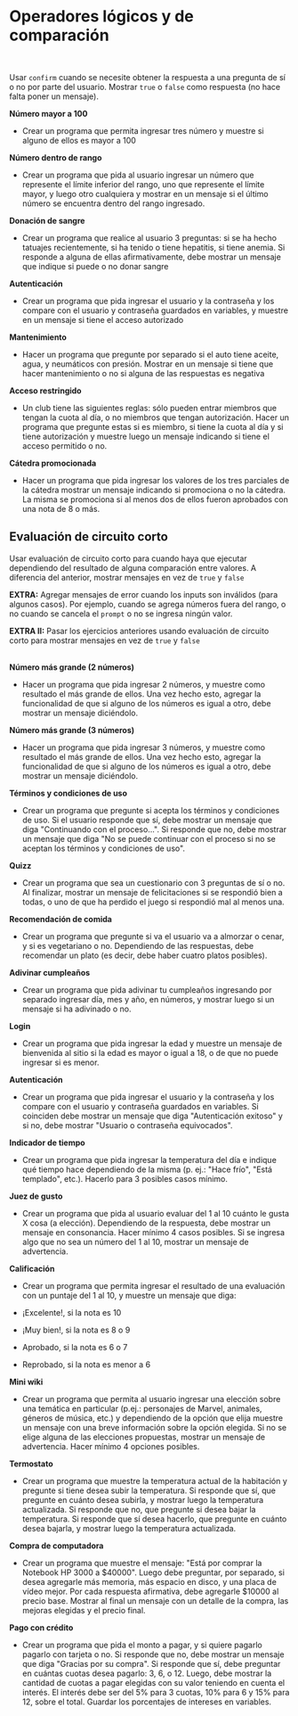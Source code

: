# Operadores lógicos y de comparación

<br>

Usar `confirm` cuando se necesite obtener la respuesta a una pregunta de sí o no por parte del usuario. Mostrar `true` o `false` como respuesta (no hace falta poner un mensaje).

**Número mayor a 100**

- Crear un programa que permita ingresar tres número y muestre si alguno de ellos es mayor a 100

**Número dentro de rango**

- Crear un programa que pida al usuario ingresar un número que represente el límite inferior del rango, uno que represente el límite mayor, y luego otro cualquiera y mostrar en un mensaje si el último número se encuentra dentro del rango ingresado.

**Donación de sangre**

- Crear un programa que realice al usuario 3 preguntas: si se ha hecho tatuajes recientemente, si ha tenido o tiene hepatitis, si tiene anemia. Si responde a alguna de ellas afirmativamente, debe mostrar un mensaje que indique si puede o no donar sangre

**Autenticación**

- Crear un programa que pida ingresar el usuario y la contraseña y los compare con el usuario y contraseña guardados en variables, y muestre en un mensaje si tiene el acceso autorizado

**Mantenimiento**

- Hacer un programa que pregunte por separado si el auto tiene aceite, agua, y neumáticos con presión. Mostrar en un mensaje si tiene que hacer mantenimiento o no si alguna de las respuestas es negativa

**Acceso restringido**

- Un club tiene las siguientes reglas: sólo pueden entrar miembros que tengan la cuota al día, o no miembros que tengan autorización. Hacer un programa que pregunte estas si es miembro, si tiene la cuota al día y si tiene autorización y muestre luego un mensaje indicando si tiene el acceso permitido o no.

**Cátedra promocionada**

- Hacer un programa que pida ingresar los valores de los tres parciales de la cátedra mostrar un mensaje indicando si promociona o no la cátedra. La misma se promociona si al menos dos de ellos fueron aprobados con una nota de 8 o más.

## Evaluación de circuito corto

Usar evaluación de circuito corto para cuando haya que ejecutar dependiendo del resultado de alguna comparación entre valores. A diferencia del anterior, mostrar mensajes en vez de `true` y `false`

**EXTRA:** Agregar mensajes de error cuando los inputs son inválidos (para algunos casos). Por ejemplo, cuando se agrega números fuera del rango, o no cuando se cancela el `prompt` o no se ingresa ningún valor.

**EXTRA II:** Pasar los ejercicios anteriores usando evaluación de circuito corto para mostrar mensajes en vez de `true` y `false`
<br>
<br>

**Número más grande (2 números)**

- Hacer un programa que pida ingresar 2 números, y muestre como resultado el más grande de ellos. Una vez hecho esto, agregar la funcionalidad de que si alguno de los números es igual a otro, debe mostrar un mensaje diciéndolo.

**Número más grande (3 números)**

- Hacer un programa que pida ingresar 3 números, y muestre como resultado el más grande de ellos. Una vez hecho esto, agregar la funcionalidad de que si alguno de los números es igual a otro, debe mostrar un mensaje diciéndolo.

**Términos y condiciones de uso**

- Crear un programa que pregunte si acepta los términos y condiciones de uso. Si el usuario responde que sí, debe mostrar un mensaje que diga "Continuando con el proceso...". Si responde que no, debe mostrar un mensaje que diga "No se puede continuar con el proceso si no se aceptan los términos y condiciones de uso".

**Quizz**

- Crear un programa que sea un cuestionario con 3 preguntas de sí o no. Al finalizar, mostrar un mensaje de felicitaciones si se respondió bien a todas, o uno de que ha perdido el juego si respondió mal al menos una.

**Recomendación de comida**

- Crear un programa que pregunte si va el usuario va a almorzar o cenar, y si es vegetariano o no. Dependiendo de las respuestas, debe recomendar un plato (es decir, debe haber cuatro platos posibles).

**Adivinar cumpleaños**

- Crear un programa que pida adivinar tu cumpleaños ingresando por separado ingresar día, mes y año, en números, y mostrar luego si un mensaje si ha adivinado o no.

**Login**

- Crear un programa que pida ingresar la edad y muestre un mensaje de bienvenida al sitio si la edad es mayor o igual a 18, o de que no puede ingresar si es menor.

**Autenticación**

- Crear un programa que pida ingresar el usuario y la contraseña y los compare con el usuario y contraseña guardados en variables. Si coinciden debe mostrar un mensaje que diga "Autenticación exitoso" y si no, debe mostrar "Usuario o contraseña equivocados".

**Indicador de tiempo**

- Crear un programa que pida ingresar la temperatura del día e indique qué tiempo hace dependiendo de la misma (p. ej.: "Hace frío", "Está templado", etc.). Hacerlo para 3 posibles casos mínimo.

**Juez de gusto**

- Crear un programa que pida al usuario evaluar del 1 al 10 cuánto le gusta X cosa (a elección). Dependiendo de la respuesta, debe mostrar un mensaje en consonancia. Hacer mínimo 4 casos posibles. Si se ingresa algo que no sea un número del 1 al 10, mostrar un mensaje de advertencia.

**Calificación**

- Crear un programa que permita ingresar el resultado de una evaluación con un puntaje del 1 al 10, y muestre un mensaje que diga:

- ¡Excelente!, si la nota es 10
- ¡Muy bien!, si la nota es 8 o 9
- Aprobado, si la nota es 6 o 7
- Reprobado, si la nota es menor a 6

**Mini wiki**

- Crear un programa que permita al usuario ingresar una elección sobre una temática en particular (p.ej.: personajes de Marvel, animales, géneros de música, etc.) y dependiendo de la opción que elija muestre un mensaje con una breve información sobre la opción elegida. Si no se elige alguna de las elecciones propuestas, mostrar un mensaje de advertencia. Hacer mínimo 4 opciones posibles.

**Termostato**

- Crear un programa que muestre la temperatura actual de la habitación y pregunte si tiene desea subir la temperatura. Si responde que sí, que pregunte en cuánto desea subirla, y mostrar luego la temperatura actualizada. Si responde que no, que pregunte si desea bajar la temperatura. Si responde que sí desea hacerlo, que pregunte en cuánto desea bajarla, y mostrar luego la temperatura actualizada.

**Compra de computadora**

- Crear un programa que muestre el mensaje: "Está por comprar la Notebook HP 3000 a $40000". Luego debe preguntar, por separado, si desea agregarle más memoria, más espacio en disco, y una placa de vídeo mejor. Por cada respuesta afirmativa, debe agregarle $10000 al precio base. Mostrar al final un mensaje con un detalle de la compra, las mejoras elegidas y el precio final.

**Pago con crédito**

- Crear un programa que pida el monto a pagar, y si quiere pagarlo pagarlo con tarjeta o no. Si responde que no, debe mostrar un mensaje que diga "Gracias por su compra". Si responde que sí, debe preguntar en cuántas cuotas desea pagarlo: 3, 6, o 12. Luego, debe mostrar la cantidad de cuotas a pagar elegidas con su valor teniendo en cuenta el interés. El interés debe ser del 5% para 3 cuotas, 10% para 6 y 15% para 12, sobre el total. Guardar los porcentajes de intereses en variables.
